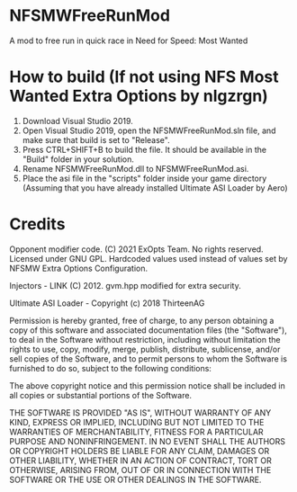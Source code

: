 # NFSMWFreeRunMod
A mod to free run in quick race in Need for Speed: Most Wanted

# How to build (If not using NFS Most Wanted Extra Options by nlgzrgn)
1. Download Visual Studio 2019.
2. Open Visual Studio 2019, open the NFSMWFreeRunMod.sln file, and make sure that build is set to "Release".
3. Press CTRL+SHIFT+B to build the file. It should be available in the "Build" folder in your solution.
4. Rename NFSMWFreeRunMod.dll to NFSMWFreeRunMod.asi.
5. Place the asi file in the "scripts" folder inside your game directory (Assuming that you have already installed Ultimate ASI Loader by Aero)

# Credits
Opponent modifier code. (C) 2021 ExOpts Team. No rights reserved. Licensed under GNU GPL. Hardcoded values used instead of values set by NFSMW Extra Options Configuration.

Injectors - LINK (C) 2012. gvm.hpp modified for extra security.

Ultimate ASI Loader - Copyright (c) 2018 ThirteenAG

Permission is hereby granted, free of charge, to any person obtaining a copy
of this software and associated documentation files (the "Software"), to deal
in the Software without restriction, including without limitation the rights
to use, copy, modify, merge, publish, distribute, sublicense, and/or sell
copies of the Software, and to permit persons to whom the Software is
furnished to do so, subject to the following conditions:

The above copyright notice and this permission notice shall be included in all
copies or substantial portions of the Software.

THE SOFTWARE IS PROVIDED "AS IS", WITHOUT WARRANTY OF ANY KIND, EXPRESS OR
IMPLIED, INCLUDING BUT NOT LIMITED TO THE WARRANTIES OF MERCHANTABILITY,
FITNESS FOR A PARTICULAR PURPOSE AND NONINFRINGEMENT. IN NO EVENT SHALL THE
AUTHORS OR COPYRIGHT HOLDERS BE LIABLE FOR ANY CLAIM, DAMAGES OR OTHER
LIABILITY, WHETHER IN AN ACTION OF CONTRACT, TORT OR OTHERWISE, ARISING FROM,
OUT OF OR IN CONNECTION WITH THE SOFTWARE OR THE USE OR OTHER DEALINGS IN THE
SOFTWARE.
